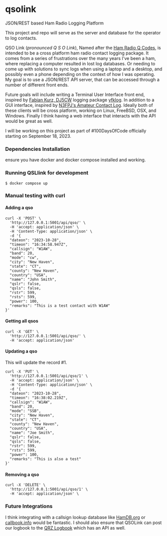 # qsolink
JSON/REST based Ham Radio Logging Platform

This project and repo will serve as the server and database for the operator to log contacts.

QSO Link (*pronounced Q S O Link*), Named after the [Ham Radio Q Codes](https://hamradioprep.com/ham-radio-q-codes/), is intended to be a cross platform ham radio contact logging package.  It comes from a series of frustrations over the many years I've been a ham, where replacing a computer resulted in lost log databases.  Or needing to come up with solutions to sync logs when using a laptop and a desktop, and possibly even a phone depending on the context of how I was operating.  My goal is to use a JSON/REST API server, that can be accessed through a number of different front ends.

Future goals will include writing a Terminal User Interface front end, inspired by [Fabian Kurz, DJ5CW](https://fkurz.net/ham/) logging package [yfklog](https://fkurz.net/ham/yfklog.html).  In addition to a GUI interface, inspired by [N3FPJ's Amateur Contact Log](https://www.n3fjp.com/aclog.html).  Ideally both of these clients will be cross platform, working on Linux, FreeBSD, OSX, and Windows.  Finally I think having a web interface that interacts with the API would be great as well.

I will be working on this project as part of #100DaysOfCode officially starting on September 18, 2023.

### Dependencies Installation
ensure you have docker and docker compose installed and working.

### Running QSLlink for development
```
$ docker compose up
```
### Manual testing with curl
#### Adding a qso
```
curl -X 'POST' \
  'http://127.0.0.1:5001/api/qso/' \
  -H 'accept: application/json' \
  -H 'Content-Type: application/json' \
  -d '{
  "dateon": "2023-10-28",
  "timeon": "16:34:58.947Z",
  "callsign": "W1AW",
  "band": 20,
  "mode": "cw",
  "city": "New Haven",
  "state": "CT",
  "county": "New Haven",
  "country": "USA",
  "name": "John Smith",
  "qslr": false,
  "qsls": false,
  "rstr": 599,
  "rsts": 599,
  "power": 100,
  "remarks": "This is a test contact with W1AW"
}'
```

#### Getting all qsos
```
curl -X 'GET' \
  'http://127.0.0.1:5001/api/qso/' \
  -H 'accept: application/json'
```

#### Updating a qso
This will update the record #1.
```
curl -X 'PUT' \
  'http://127.0.0.1:5001/api/qso/1' \
  -H 'accept: application/json' \
  -H 'Content-Type: application/json' \
  -d '{
  "dateon": "2023-10-28",
  "timeon": "16:38:02.219Z",
  "callsign": "W1AW",
  "band": 20,
  "mode": "SSB",
  "city": "New Haven",
  "state": "CT",
  "county": "New Haven",
  "country": "USA",
  "name": "Joe Smith",
  "qslr": false,
  "qsls": false,
  "rstr": 599,
  "rsts": 599,
  "power": 100,
  "remarks": "This is also a test"
}'
```

#### Removing a qso
```
curl -X 'DELETE' \
  'http://127.0.0.1:5001/api/qso/1' \
  -H 'accept: application/json' \
```

### Future Integrations
I think integrating with a callsign lookup database like [HamDB.org](https://hamdb.org/api) or [callbook.info](https://callook.info/api_reference.php) would be fantastic.
I should also ensure that QSOLink can post our logbook to the [QRZ Logbook](https://www.qrz.com/docs/logbook30/api) which has an API as well.


